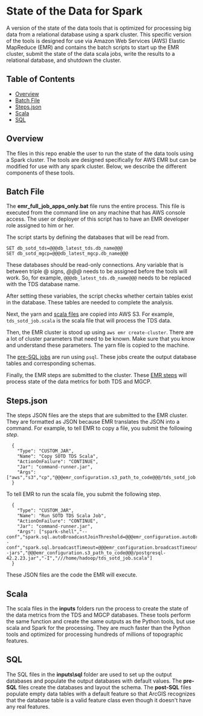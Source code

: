 # State of the Data for Spark
A version of the state of the data tools
that is optimized for processing big data from a relational database using a 
spark cluster. This specific version of the tools is designed for use via 
Amazon Web Services (AWS) Elastic MapReduce (EMR) and contains the batch 
scripts to start up the EMR cluster, submit the state of the data scala 
jobs, write the results to a relational database, and shutdown the cluster.

## Table of Contents

* [Overview](#overview)
* [Batch File](#batch-file)
* [Steps.json](#steps.json)
* [Scala](#scala)
* [SQL](#sql)

## Overview
The files in this repo enable the user to run the 
state of the data tools using a Spark cluster. The tools are 
designed specifically for AWS EMR but can be modified
for use with any spark cluster. Below, we describe the 
different components of these tools.

## Batch File
The **emr_full_job_apps_only.bat** file runs the entire process.
This file is executed from the command line on any 
machine that has AWS console access. The user or deployer of 
this script has to have an EMR developer role assigned to him 
or her. 

The script starts by defining the databases that will be read from. 
```
SET db_sotd_tds=@@@db_latest_tds.db_name@@@
SET db_sotd_mgcp=@@@db_latest_mgcp.db_name@@@
```
These databases should be read-only connections. Any 
variable that is between triple @ signs, *@@@* needs to be assigned 
before the tools will work. So, for example, ```@@@db_latest_tds.db_name@@@```
needs to be replaced with the TDS database name.

After setting these variables, the script checks whether certain
tables exist in the database. These tables are needed to complete 
the analysis.

Next, the yarn and [scala files](#scala) are copied into AWS S3. For example, 
```tds_sotd_job.scala``` is the scala file that will process the 
TDS data.

Then, the EMR cluster is stood up using ```aws emr create-cluster```.
There are a lot of cluster parameters that need to be known. Make sure
that you know and understand these parameters. The yarn file is copied 
to the machine.

The [pre-SQL jobs](#sql) are run using ```psql```. These jobs create the 
output database tables and corresponding schemas.

Finally, the EMR steps are submitted to the cluster. These [EMR steps](#steps.json) 
will process state of the data metrics for both TDS and MGCP.

## Steps.json
The steps JSON files are the steps that are submitted to the EMR cluster.
They are formatted as JSON because EMR translates the JSON into a command.
For example, to tell EMR to copy a file, you submit the following *step*.
```
  {
    "Type": "CUSTOM_JAR",
    "Name": "Copy SOTD TDS Scala",
    "ActionOnFailure": "CONTINUE",
    "Jar": "command-runner.jar",
    "Args": ["aws","s3","cp","@@@emr_configuration.s3_path_to_code@@@/tds_sotd_job.scala","///home/hadoop/tds_sotd_job.scala"]
  }
```
To tell EMR to run the scala file, you submit the following step.
```
  {
    "Type": "CUSTOM_JAR",
    "Name": "Run SOTD TDS Scala Job",
    "ActionOnFailure": "CONTINUE",
    "Jar": "command-runner.jar",
    "Args": ["spark-shell","--conf","spark.sql.autoBroadcastJoinThreshold=@@@emr_configuration.autoBroadcastJoinThreshold@@@","--conf","spark.sql.broadcastTimeout=@@@emr_configuration.broadcastTimeout@@@","--jars","@@@emr_configuration.s3_path_to_code@@@/postgresql-42.2.23.jar","-I","///home/hadoop/tds_sotd_job.scala"]
  }
```
These JSON files are the code the EMR will execute. 

## Scala
The scala files in the **inputs** folders run the process to 
create the state of the data metrics from the TDS and MGCP databases.
These tools perform the same function and create the same outputs as the 
Python tools, but use scala and Spark for the processing. They are
much faster than the Python tools and optimized for processing hundreds 
of millions of topographic features.

## SQL
The SQL files in the **inputs\sql** folder are used to set up the 
output databases and populate the output databases with default values.
The **pre-SQL** files create the databases and layout the schema. The
**post-SQL** files populate empty data tables with a default feature
so that ArcGIS recognizes that the database table is a valid 
feature class even though it doesn't have any real features.
